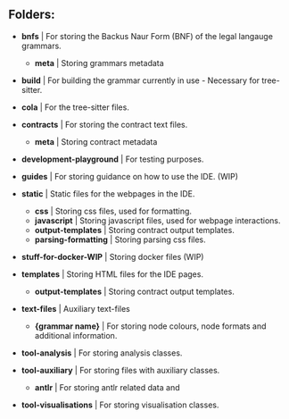 ## Folders:

- **bnfs**
    | For storing the Backus Naur Form (BNF) of the legal langauge grammars.
    - **meta**
        | Storing grammars metadata
    
- **build**
    | For building the grammar currently in use - Necessary for tree-sitter.

- **cola**
    | For the tree-sitter files.

- **contracts**
    | For storing the contract text files.
    - **meta**
        | Storing contract metadata

- **development-playground**
    | For testing purposes.

- **guides**
    | For storing guidance on how to use the IDE. (WIP)

- **static**
    | Static files for the webpages in the IDE.
    - **css**
        | Storing css files, used for formatting.
    - **javascript**
        | Storing javascript files, used for webpage interactions.
    - **output-templates**
        | Storing contract output templates.
    - **parsing-formatting**
        | Storing parsing css files.

- **stuff-for-docker-WIP**
    | Storing docker files (WIP)

- **templates**
    | Storing HTML files for the IDE pages.
    - **output-templates**
        | Storing contract output templates.

- **text-files**
    | Auxiliary text-files
    - **{grammar name}**
        | For storing node colours, node formats and additional information. 

- **tool-analysis**
    | For storing analysis classes.
    
- **tool-auxiliary**
    | For storing files with auxiliary classes.
    - **antlr**
        | For storing antlr related data and 
        
- **tool-visualisations**
    | For storing visualisation classes.